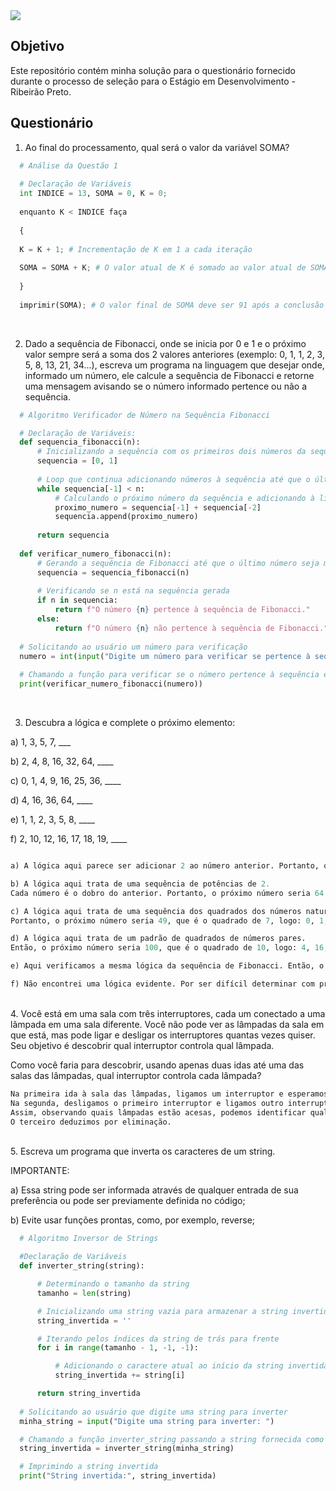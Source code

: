 <div>
  <img src="https://github.com/devitruvius/profile-pictures/blob/main/questionario-estagio-desenvolvimento.png">
 </div>

## Objetivo
Este repositório contém minha solução para o questionário fornecido durante o processo de seleção para o Estágio em Desenvolvimento - Ribeirão Preto.

## Questionário

1. Ao final do processamento, qual será o valor da variável SOMA?
```python
  # Análise da Questão 1
  
  # Declaração de Variáveis
  int INDICE = 13, SOMA = 0, K = 0;
  
  enquanto K < INDICE faça
  
  {
  
  K = K + 1; # Incrementação de K em 1 a cada iteração
  
  SOMA = SOMA + K; # O valor atual de K é somado ao valor atual de SOMA, resultando na soma acumulada dos números de 1 a 13
  
  }
  
  imprimir(SOMA); # O valor final de SOMA deve ser 91 após a conclusão do loop
```
<br>

2. Dado a sequência de Fibonacci, onde se inicia por 0 e 1 e o próximo valor sempre será a soma dos 2 valores anteriores (exemplo: 0, 1, 1, 2, 3, 5, 8, 13, 21, 34...), escreva um programa na linguagem que desejar onde, informado um número, ele calcule a sequência de Fibonacci e retorne uma mensagem avisando se o número informado pertence ou não a sequência.
```python
  # Algoritmo Verificador de Número na Sequência Fibonacci

  # Declaração de Variáveis:
  def sequencia_fibonacci(n):
      # Inicializando a sequência com os primeiros dois números da sequência de Fibonacci
      sequencia = [0, 1]
      
      # Loop que continua adicionando números à sequência até que o último número seja maior ou igual a n
      while sequencia[-1] < n:
          # Calculando o próximo número da sequência e adicionando à lista
          proximo_numero = sequencia[-1] + sequencia[-2]
          sequencia.append(proximo_numero)
      
      return sequencia
  
  def verificar_numero_fibonacci(n):
      # Gerando a sequência de Fibonacci até que o último número seja maior ou igual a n
      sequencia = sequencia_fibonacci(n)
      
      # Verificando se n está na sequência gerada
      if n in sequencia:
          return f"O número {n} pertence à sequência de Fibonacci."
      else:
          return f"O número {n} não pertence à sequência de Fibonacci."
  
  # Solicitando ao usuário um número para verificação
  numero = int(input("Digite um número para verificar se pertence à sequência de Fibonacci: "))
  
  # Chamando a função para verificar se o número pertence à sequência e em seguida imprimindo o resultado
  print(verificar_numero_fibonacci(numero))
```

<br>

3. Descubra a lógica e complete o próximo elemento:

a) 1, 3, 5, 7, ___

b) 2, 4, 8, 16, 32, 64, ____

c) 0, 1, 4, 9, 16, 25, 36, ____

d) 4, 16, 36, 64, ____

e) 1, 1, 2, 3, 5, 8, ____

f) 2, 10, 12, 16, 17, 18, 19, ____

```python

a) A lógica aqui parece ser adicionar 2 ao número anterior. Portanto, o próximo número seria 7 + 2 = 9, logo: 1, 3, 5, 7, 9.

b) A lógica aqui trata de uma sequência de potências de 2. 
Cada número é o dobro do anterior. Portanto, o próximo número seria 64 * 2 = 128, logo: 2, 4, 8, 16, 32, 64, 128.

c) A lógica aqui trata de uma sequência dos quadrados dos números naturais começando do zero. 
Portanto, o próximo número seria 49, que é o quadrado de 7, logo: 0, 1, 4, 9, 16, 25, 36, 49.

d) A lógica aqui trata de um padrão de quadrados de números pares. 
Então, o próximo número seria 100, que é o quadrado de 10, logo: 4, 16, 36, 64, 100.

e) Aqui verificamos a mesma lógica da sequência de Fibonacci. Então, o próximo número seria 8 + 5 = 13, logo: 1, 1, 2, 3, 5, 8, 13.

f) Não encontrei uma lógica evidente. Por ser difícil determinar com precisão o próximo elemento, achei prudente evitar dar uma resposta incorreta.
```

<br>
4. Você está em uma sala com três interruptores, cada um conectado a uma lâmpada em uma sala diferente. Você não pode ver as lâmpadas da sala em que está, mas pode ligar e desligar os interruptores quantas vezes quiser. Seu objetivo é descobrir qual interruptor controla qual lâmpada.

Como você faria para descobrir, usando apenas duas idas até uma das salas das lâmpadas, qual interruptor controla cada lâmpada?

```python
Na primeira ida à sala das lâmpadas, ligamos um interruptor e esperamos. 
Na segunda, desligamos o primeiro interruptor e ligamos outro interruptor. 
Assim, observando quais lâmpadas estão acesas, podemos identificar qual interruptor controla cada uma delas: o primeiro e o segundo.
O terceiro deduzimos por eliminação.
```
<br>
5. Escreva um programa que inverta os caracteres de um string.

IMPORTANTE:

a) Essa string pode ser informada através de qualquer entrada de sua preferência ou pode ser previamente definida no código;

b) Evite usar funções prontas, como, por exemplo, reverse;

```python
  # Algoritmo Inversor de Strings

  #Declaração de Variáveis
  def inverter_string(string):

      # Determinando o tamanho da string
      tamanho = len(string)

      # Inicializando uma string vazia para armazenar a string invertida
      string_invertida = ''

      # Iterando pelos índices da string de trás para frente
      for i in range(tamanho - 1, -1, -1):

          # Adicionando o caractere atual ao início da string invertida
          string_invertida += string[i]

      return string_invertida
  
  # Solicitando ao usuário que digite uma string para inverter
  minha_string = input("Digite uma string para inverter: ")

  # Chamando a função inverter_string passando a string fornecida como argumento
  string_invertida = inverter_string(minha_string)

  # Imprimindo a string invertida
  print("String invertida:", string_invertida)
```
